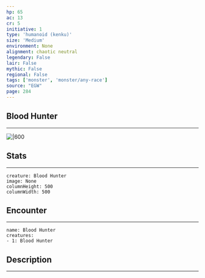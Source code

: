 ```yaml
---
hp: 65
ac: 13
cr: 5
initiative: 1
type: 'humanoid (kenku)'    
size: 'Medium'
environment: None
alignment: chaotic neutral
legendary: False
lair: False
mythic: False
regional: False
tags: ['monster', 'monster/any-race']
source: "EGW"
page: 284
---
```


## Blood Hunter
---

![|600](D:/Program%20Files/5e.tools/img/bestiary/EGW/Blood%20Hunter.jpg)

## Stats
---

```statblock
creature: Blood Hunter
image: None
columnHeight: 500
columnWidth: 500
```

## Encounter
---

```encounter-table
name: Blood Hunter
creatures:
- 1: Blood Hunter
```

## Description
---




